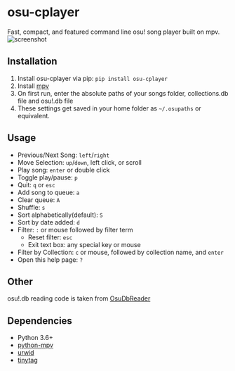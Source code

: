 # osu-cplayer
Fast, compact, and featured command line osu! song player built on mpv.
![screenshot](https://github.com/eshrh/osu-cplayer/raw/master/2020-04-23-161205_1920x1080_scrot.png)

## Installation
1. Install osu-cplayer via pip: `pip install osu-cplayer`
2. Install [mpv](https://mpv.io/installation/)
3. On first run, enter the absolute paths of your songs folder, collections.db file and osu!.db file
4. These settings get saved in your home folder as `~/.osupaths` or equivalent.

## Usage
+ Previous/Next Song: `left`/`right`
+ Move Selection: `up`/`down`, left click, or scroll
+ Play song: `enter` or double click
+ Toggle play/pause: `p`
+ Quit: `q` or `esc`
+ Add song to queue: `a`
+ Clear queue: `A`
+ Shuffle: `s`
+ Sort alphabetically(default): `S`
+ Sort by date added: `d`
+ Filter: `:` or mouse followed by filter term
	+ Reset filter: `esc`
	+ Exit text box: any special key or mouse
+ Filter by Collection: `c` or mouse, followed by collection name, and `enter`
+ Open this help page: `?`

## Other
osu!.db reading code is taken from [OsuDbReader](https://github.com/Awlexus/PyOsuDBReader/)

## Dependencies
+ Python 3.6+
+ [python-mpv](https://github.com/jaseg/python-mpv)
+ [urwid](https://github.com/urwid/urwid/wiki/Installation-instructions)
+ [tinytag](https://github.com/devsnd/tinytag)


